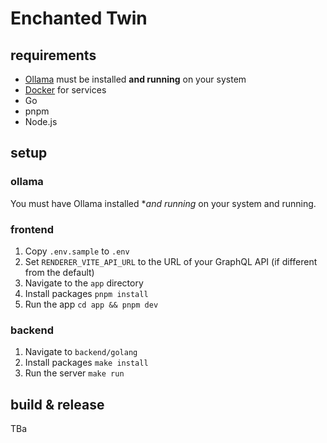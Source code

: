 # Enchanted Twin

## requirements

- [Ollama](https://ollama.ai/) must be installed **and running** on your system
- [Docker](https://www.docker.com/) for services
- Go
- pnpm
- Node.js

## setup

### ollama

You must have Ollama installed **and running* on your system and running.

### frontend

1. Copy `.env.sample` to `.env`
2. Set `RENDERER_VITE_API_URL` to the URL of your GraphQL API (if different from the default)
3. Navigate to the `app` directory
4. Install packages `pnpm install`
5. Run the app `cd app && pnpm dev`

### backend

1. Navigate to `backend/golang`
2. Install packages `make install`
3. Run the server `make run`

## build & release

TBa
